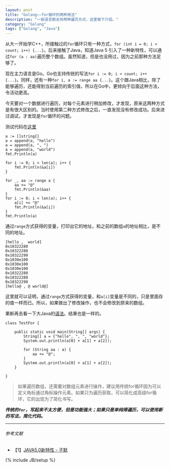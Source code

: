 ```yaml
---
layout: post
title: "Golang——for循环的两种用法"
description: "一般语言都支持两种遍历方式，这里做下介绍。"
category: "Golang"
tags: ["Golang", "Java"]
---
```


从大一开始学C++，所接触过的`for`循环只有一种方式，`for (int i = 0; i < count; i++) {...}`。后来接触了Java，知道Java 5 引入了一种新特性，可以通过`for (a : aa)`遍历整个数组。虽然知道，但是也没用过，因为之前那种方法足够了。

现在主力语言是Go。Go也支持传统的写法`for i := 0; i < count; i++ {...}`。同样，还有一种`for i, a := range aa {...}`。这个跟Java相比，除了能够遍历，还能得到当前遍历的索引值，所以在Go中，更倾向于后面这种方法，令活动更高。

今天要对一个数据进行遍历，对每个元素进行稍加修改，才发现，原来这两种方式是有很大区别的。当时使用第二种方式修改之后，一直发现没有修改成功。后来进过调试，才发现是`for`循环的问题。

测试代码在[这里](https://github.com/mnhkahn/go_code/blob/master/test_for.go)

	a := []string{}
	a = append(a, "hello")
	a = append(a, ", ")
	a = append(a, "world")
	fmt.Println(a)
	
	for i := 0; i < len(a); i++ {
		fmt.Println(&a[i])
	}
	
	for _, aa := range a {
		aa += "@"
		fmt.Println(&aa)
	}
	for i := 0; i < len(a); i++ {
		a[i] += "@"
		fmt.Println(&a[i])
	}
	fmt.Println(a)

通过`range`方式获得的变量，打印出它的地址，和之前的数组`a`的地址相比，是不同的地址。

	[hello ,  world]
	0x10322280
	0x10322288
	0x10322290
	0x1030e100
	0x1030e100
	0x1030e100
	0x10322280
	0x10322288
	0x10322290
	[hello@ , @ world@]

这里就可以证明，通过`range`方式获得的变量，和`a[i]`变量是不同的，只是里面存的值一样而已。所以，如果做出了修改操作，也不会修改到原来的数组。

果断再去看一下大Java的[语法](https://github.com/mnhkahn/java_code/blob/master/TestFor.java)。结果也是一样的。

	class TestFor {

		public static void main(String[] args) {
			String[] a = {"hello", ", ", "world"};
			System.out.println(a[0] + a[1] + a[2]);
	
			for (String aa : a) {
				aa += "@";
			}
			System.out.println(a[0] + a[1] + a[2]);
		}
	
	}

> 如果遍历数组，还需要对数组元素进行操作，建议用传统for循环因为可以定义角标通过角标操作元素。如果只为遍历获取，可以简化成高级for循环，它的出现为了简化书写。

***传统的`for`，写起来不太方便，但是功能强大；如果只是单纯得遍历，可以使用新的写法，简化代码。***

---

###### *参考文献*
+ 【1】[JAVA5.0新特性 - 子默](http://blog.sina.com.cn/s/blog_8be86ad30101azoe.html)

{% include JB/setup %}